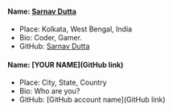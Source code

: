 #### Name: [Sarnav Dutta](https://github.com/sarnav98)
- Place: Kolkata, West Bengal, India
- Bio: Coder, Gamer.
- GitHub: [Sarnav Dutta](https://github.com/sarnav98)

#### Name: [YOUR NAME](GitHub link)
- Place: City, State, Country
- Bio: Who are you?
- GitHub: [GitHub account name](GitHub link)